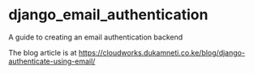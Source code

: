 # django_email_authentication
A guide to creating an email authentication backend

The blog article is at https://cloudworks.dukamneti.co.ke/blog/django-authenticate-using-email/
